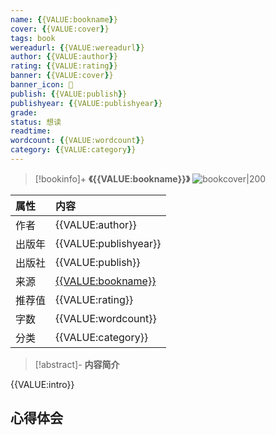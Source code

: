 ```yaml
---
name: {{VALUE:bookname}}
cover: {{VALUE:cover}}
tags: book
wereadurl: {{VALUE:wereadurl}}
author: {{VALUE:author}}
rating: {{VALUE:rating}}
banner: {{VALUE:cover}}
banner_icon: 📖
publish: {{VALUE:publish}}
publishyear: {{VALUE:publishyear}}
grade:
status: 想读
readtime:
wordcount: {{VALUE:wordcount}}
category: {{VALUE:category}} 
---
```


> [!bookinfo]+ **《{{VALUE:bookname}}》**
> ![bookcover|200]({{VALUE:cover}})
>
| 属性   | 内容                                       |
|:------ |:------------------------------------------ |
| 作者   | {{VALUE:author}}                           |
| 出版年 | {{VALUE:publishyear}}                      |
| 出版社 | {{VALUE:publish}}                          |
| 来源   | [{{VALUE:bookname}}]({{VALUE:wereadurl}}) |
| 推荐值   | {{VALUE:rating}}                           |
| 字数   | {{VALUE:wordcount}}                        |
| 分类   | {{VALUE:category}}                        |

> [!abstract]- **内容简介**
>
{{VALUE:intro}}

## 心得体会
